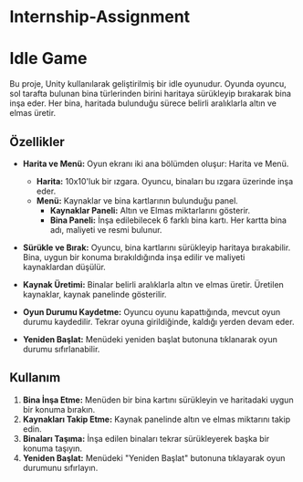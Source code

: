 # Internship-Assignment
# Idle Game

Bu proje, Unity kullanılarak geliştirilmiş bir idle oyunudur. Oyunda oyuncu, sol tarafta bulunan bina türlerinden birini haritaya sürükleyip bırakarak bina inşa eder. Her bina, haritada bulunduğu sürece belirli aralıklarla altın ve elmas üretir.

## Özellikler

- **Harita ve Menü:** Oyun ekranı iki ana bölümden oluşur: Harita ve Menü.
  - **Harita:** 10x10'luk bir ızgara. Oyuncu, binaları bu ızgara üzerinde inşa eder.
  - **Menü:** Kaynaklar ve bina kartlarının bulunduğu panel.
    - **Kaynaklar Paneli:** Altın ve Elmas miktarlarını gösterir.
    - **Bina Paneli:** İnşa edilebilecek 6 farklı bina kartı. Her kartta bina adı, maliyeti ve resmi bulunur.
    
- **Sürükle ve Bırak:** Oyuncu, bina kartlarını sürükleyip haritaya bırakabilir. Bina, uygun bir konuma bırakıldığında inşa edilir ve maliyeti kaynaklardan düşülür.

- **Kaynak Üretimi:** Binalar belirli aralıklarla altın ve elmas üretir. Üretilen kaynaklar, kaynak panelinde gösterilir.

- **Oyun Durumu Kaydetme:** Oyuncu oyunu kapattığında, mevcut oyun durumu kaydedilir. Tekrar oyuna girildiğinde, kaldığı yerden devam eder.

- **Yeniden Başlat:** Menüdeki yeniden başlat butonuna tıklanarak oyun durumu sıfırlanabilir.


## Kullanım

1. **Bina İnşa Etme:** Menüden bir bina kartını sürükleyin ve haritadaki uygun bir konuma bırakın.
2. **Kaynakları Takip Etme:** Kaynak panelinde altın ve elmas miktarını takip edin.
3. **Binaları Taşıma:** İnşa edilen binaları tekrar sürükleyerek başka bir konuma taşıyın.
4. **Yeniden Başlat:** Menüdeki "Yeniden Başlat" butonuna tıklayarak oyun durumunu sıfırlayın.

